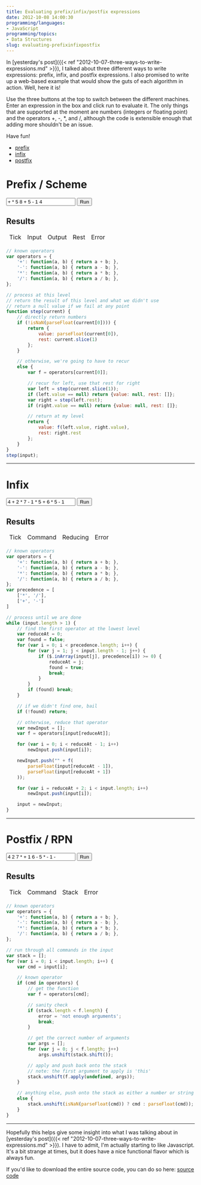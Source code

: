 ```yaml
---
title: Evaluating prefix/infix/postfix expressions
date: 2012-10-08 14:00:30
programming/languages:
- JavaScript
programming/topics:
- Data Structures
slug: evaluating-prefixinfixpostfix
---
```

In [yesterday's post]({{< ref "2012-10-07-three-ways-to-write-expressions.md" >}}), I talked about three different ways to write expressions: prefix, infix, and postfix expressions. I also promised to write up a web-based example that would show the guts of each algorithm in action. Well, here it is!

Use the three buttons at the top to switch between the different machines. Enter an expression in the box and click run to evaluate it. The only things that are supported at the moment are numbers (integers or floating point) and the operators +, -, \*, and /, although the code is extensible enough that adding more shouldn't be an issue.

Have fun!

* [prefix](#prefix)
* [infix](#infix)
* [postfix](#postfix)

# Prefix / Scheme <a name="prefix"></a>

<input type="text" id="prefixInput" value="+ * 5 8 + 5 - 1 4"> <button id="prefixRun">Run</button>

## Results

<table class="table table-striped">
	<thead><tr><td>Tick</td><td>Input</td><td>Output</td><td>Rest</td><td>Error</td></tr></thead>
	<tbody id="prefixResult"></tbody>
</table>

```javascript
// known operators
var operators = {
	'+': function(a, b) { return a + b; },
	'-': function(a, b) { return a - b; },
	'*': function(a, b) { return a * b; },
	'/': function(a, b) { return a / b; },
};

// process at this level
// return the result of this level and what we didn't use
// return a null value if we fail at any point
function step(current) {
	// directly return numbers
	if (!isNaN(parseFloat(current[0]))) {
		return {
			value: parseFloat(current[0]),
			rest: current.slice(1)
		};
	}

	// otherwise, we're going to have to recur
	else {
		var f = operators[current[0]];

		// recur for left, use that rest for right
		var left = step(current.slice(1));
		if (left.value == null) return {value: null, rest: []};
		var right = step(left.rest);
		if (right.value == null) return {value: null, rest: []};

		// return at my level
		return {
			value: f(left.value, right.value),
			rest: right.rest
		};
	}
}
step(input);
```

* * *

# Infix <a name="infix"></a>

<input type="text" id="infixInput" value="4 + 2 * 7 - 1 * 5 + 6 * 5 - 1"> <button id="infixRun">Run</button>

## Results

<table class="table table-striped">
	<thead><tr><td>Tick</td><td>Command</td><td>Reducing</td><td>Error</td></tr></thead>
	<tbody id="infixResult"></tbody>
</table>

```javascript
// known operators
var operators = {
	'+': function(a, b) { return a + b; },
	'-': function(a, b) { return a - b; },
	'*': function(a, b) { return a * b; },
	'/': function(a, b) { return a / b; },
};
var precedence = [
	['*', '/'],
	['+', '-']
]

// process until we are done
while (input.length > 1) {
	// find the first operator at the lowest level
	var reduceAt = 0;
	var found = false;
	for (var i = 0; i < precedence.length; i++) {
		for (var j = 1; j < input.length - 1; j++) {
			if ($.inArray(input[j], precedence[i]) >= 0) {
				reduceAt = j;
				found = true;
				break;
			}
		}
		if (found) break;
	}

	// if we didn't find one, bail
	if (!found) return;

	// otherwise, reduce that operator
	var newInput = [];
	var f = operators[input[reduceAt]];

	for (var i = 0; i < reduceAt - 1; i++)
		newInput.push(input[i]);

	newInput.push("" + f(
		parseFloat(input[reduceAt - 1]),
		parseFloat(input[reduceAt + 1])
	));

	for (var i = reduceAt + 2; i < input.length; i++)
		newInput.push(input[i]);

	input = newInput;
}
```

* * *

# Postfix / RPN <a name="postfix"></a>

<input type="text" id="postfixInput" value="4 2 7 * + 1 6 - 5 * - 1 -"> <button id="postfixRun">Run</button>

## Results

<table class="table table-striped">
	<thead><tr><td>Tick</td><td>Command</td><td>Stack</td><td>Error</td></tr></thead>
	<tbody id="postfixResult"></tbody>
</table>

```javascript
// known operators
var operators = {
	'+': function(a, b) { return a + b; },
	'-': function(a, b) { return a - b; },
	'*': function(a, b) { return a * b; },
	'/': function(a, b) { return a / b; },
};

// run through all commands in the input
var stack = [];
for (var i = 0; i < input.length; i++) {
	var cmd = input[i];

	// known operator
	if (cmd in operators) {
		// get the function
		var f = operators[cmd];

		// sanity check
		if (stack.length < f.length) {
			error = 'not enough arguments';
			break;
		}

		// get the correct number of arguments
		var args = [];
		for (var j = 0; j < f.length; j++)
			args.unshift(stack.shift());

		// apply and push back onto the stack
		// note: the first argument to apply is 'this'
		stack.unshift(f.apply(undefined, args));
	}

	// anything else, push onto the stack as either a number or string
	else {
		stack.unshift(isNaN(parseFloat(cmd)) ? cmd : parseFloat(cmd));
	}
}
```

* * *

Hopefully this helps give some insight into what I was talking about in [yesterday's post]({{< ref "2012-10-07-three-ways-to-write-expressions.md" >}}). I have to admit, I'm actually starting to like Javascript. It's a bit strange at times, but it does have a nice functional flavor which is always fun.

If you'd like to download the entire source code, you can do so here: <a href="https://github.com/jpverkamp/small-projects/blob/master/blog/evaluating-prefix-infix-postfix.js" title="Evaluating prefix/infix/postfix source code">source code</a>

<style>
.warning { color: red; }
</style>

<script>
jQuery(function($) {

// only show one of the three at a time
//$("#prefix").hide();
$("#infix").hide();
$("#postfix").hide();

$("#prefixShow").click(function() {    
	$("#prefix").show();
	$("#infix").hide();
	$("#postfix").hide();
});

$("#infixShow").click(function() {    
	$("#prefix").hide();
	$("#infix").show();
	$("#postfix").hide();
});

$("#postfixShow").click(function() {    
	$("#prefix").hide();
	$("#infix").hide();
	$("#postfix").show();
});

// show/hide source, start with it hidden
$(".source").hide();
$("#showHidePrefixSource").click(function() { $("#prefixSource").toggle(); });
$("#showHideInfixSource").click(function() { $("#infixSource").toggle(); });
$("#showHidePostfixSource").click(function() { $("#postfixSource").toggle(); });

// known operators
var operators = {
	'+': function(a, b) { return a + b; },
	'-': function(a, b) { return a - b; },
	'*': function(a, b) { return a * b; },
	'/': function(a, b) { return a / b; },
};
var precedence = [
	['*', '/'],
	['+', '-']
]

// evaluate an prefix expression
function prefixRun() {
	$("#prefixResult").empty();

	var tick = 0;

	var input = $('#prefixInput').val().split(" ");
	var error = null;

	// process at this level
	// return an array of the result of this level and what we didn't use
	function step(current) {
		tick += 1;

		// if we don't have anything else, this is an error
		if (current.length == 0) {
			$('#prefixResult').append('<tr><td>' + tick + '</td><td>' + current.join(' ') + '</td><td></td><td></td><td class="warning">unable to continue, no input</td></tr>\n');
			return {value: null, rest: []};;
		}

		// report what we started with
		$('#prefixResult').append('<tr><td>' + tick + '</td><td>' + current.join(' ') + '</td><td></td><td></td><td class="warning"></td></tr>\n');

		// directly return numbers
		if (!isNaN(parseFloat(current[0]))) {
			var output = parseFloat(current[0]);
			var rest = current.slice(1);

			$('#prefixResult').append('<tr><td>' + tick + '</td><td></td><td>' + output + '</td><td>' + rest.join(' ') + '</td><td class="warning"></td></tr>\n');

			return {value: output, rest: rest};
		}

		// otherwise, we're going to have to recur
		else {
			var f = operators[current[0]];

			// recur for left, use that rest for right
			var left = step(current.slice(1));
			if (left.value == null) return {value: null, rest: []};
			var right = step(left.rest);
			if (right.value == null) return {value: null, rest: []};

			// apply the function to the two values
			var output = f(left.value, right.value);
			var rest = right.rest;

			$('#prefixResult').append('<tr><td>' + tick + '</td><td></td><td>' + left.value + ' ' + current[0] + ' ' + right.value + ' = ' + output + '</td><td>' + rest.join(' ') + '</td><td class="warning"></td></tr>\n');

			return {value: output, rest: rest};
		}
	}
	var result = step(input);
	if (result.value == null) {
	} else if (result.rest.length == 0) {
		$('#prefixResult').append('<tr><td>result</td><td></td><td><b>' + result.value + '</b></td><td></td><td class="warning"></td></tr>\n');
	} else {
		$('#prefixResult').append('<tr><td>result</td><td></td><td></td><td>' + result.rest.join(' ') + '</td><td class="warning">malformed expression</td></tr>\n');
	}
}
$("#prefixRun").click(prefixRun);

// evaluate an infix expression
function infixRun() {
	$("#infixResult").empty();

	var tick = 0;

	var input = $('#infixInput').val().split(" ");
	var error = null;

	// process until we are done
	while (input.length > 1) {
		tick += 1;

		// find the first operator at the lowest level
		var reduceAt = 0;
		var reduceWhich = undefined;
		var found = false;
		for (var i = 0; i < precedence.length; i++) {
			for (var j = 1; j < input.length - 1; j++) {
				if ($.inArray(input[j], precedence[i]) >= 0) {
					reduceAt = j;
					reduceWhich = precedence[i].join(' ')
					found = true;
					break;
				}
			}
			if (found) break;
		}

		// if we didn't find one, error
		if (!found) {
			$('#infixResult').append('<tr><td>' + tick + '</td><td>' + input.join(' ') + '</td><td></td><td class="warning">unable to find an operator to reduce</td></tr>\n');
			$('.warning').css('color', 'red');     
			return;
		}

		// report what we're about to do
		$('#infixResult').append('<tr><td>' + tick + '</td><td>' + input.join(' ') + '</td><td>' + reduceWhich + '</td><td class="warning"></td></tr>\n');

		// otherwise, reduce that operator
		var newInput = [];
		var f = operators[input[reduceAt]];

		for (var i = 0; i < reduceAt - 1; i++)
			newInput.push(input[i]);

		newInput.push("" + f(
			parseFloat(input[reduceAt - 1]),
			parseFloat(input[reduceAt + 1])
		));

		for (var i = reduceAt + 2; i < input.length; i++)
			newInput.push(input[i]);

		input = newInput;
	}

	// report the final result
	$('#infixResult').append('<tr><td>result</td><td><b>' + input.join(' ') + '</b></td><td></td><td class="warning"></td></tr>\n');
}
$("#infixRun").click(infixRun);

// evaluate a postfix expression
function postfixRun() {
	$("#postfixResult").empty();

	var tick = 0;
	var stack = [];

	var input = $('#postfixInput').val().split(" ");
	var error = null;

	// run through all commands in the input
	for (var i = 0; i < input.length; i++) {
		var cmd = input[i];
		tick += 1;

		// known operator
		if (cmd in operators) {
			// get the function
			var f = operators[cmd];

			// sanity check
			if (stack.length < f.length) {
			error = 'not enough arguments';
			break;
			}

			// get the correct number of arguments
			var args = [];
			for (var j = 0; j < f.length; j++)
			args.unshift(stack.shift());

			// apply and push back onto the stack
			// note: the first argument to apply is 'this'
			stack.unshift(f.apply(undefined, args));
		}

		// anything else, push onto the stack as either a number or string
		else {
			stack.unshift(isNaN(parseFloat(cmd)) ? cmd : parseFloat(cmd));
		}

		// report on current stack
		$('#postfixResult').append('<tr><td>' + tick + '</td><td>' + cmd + '</td><td>' + stack + '</td><td></td></tr>\n');
	}

	// check final stack
	if (stack.length > 1)
		error = 'malformed expression, multiple results on final stack';

	// report final result or error
	if (error == null) {
		$('#postfixResult').append('<tr><td>result</td><td></td><td><b>' + stack + '</b></td><td></td></tr>\n');
	} else {
		$('#postfixResult').append('<tr><td>result</td><td>' + cmd + '</td><td>' + stack + '</td><td class="warning">' + error + '</td></tr>\n');
		error = null;
	}  
}
$("#postfixRun").click(postfixRun);
});
</script>
